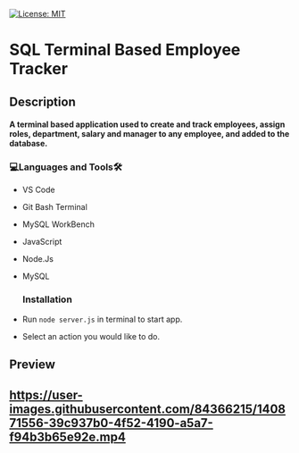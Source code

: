 [![License: MIT](https://img.shields.io/badge/License-MIT-yellow.svg)](https://opensource.org/licenses/MIT)

# SQL Terminal Based Employee Tracker

<h2>Description<br><h4>A terminal based application used to create and track employees, assign roles, department, salary and manager to any employee, and added to the database.
  
<h3 align="left">💻Languages and Tools🛠️</h3>

- VS Code
- Git Bash Terminal
- MySQL WorkBench
- JavaScript
- Node.Js
- MySQL

  <h3 align="left">Installation</h3>
- Run `node server.js` in terminal to start app.
- Select an action you would like to do.

<h2>Preview<h2>
  
  https://user-images.githubusercontent.com/84366215/140871556-39c937b0-4f52-4190-a5a7-f94b3b65e92e.mp4

